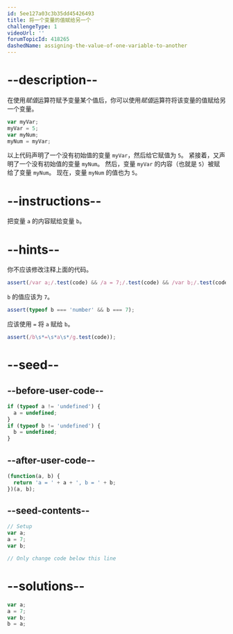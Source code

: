 ```yaml
---
id: 5ee127a03c3b35dd45426493
title: 将一个变量的值赋给另一个
challengeType: 1
videoUrl: ''
forumTopicId: 418265
dashedName: assigning-the-value-of-one-variable-to-another
---
```


# --description--

在使用<dfn>赋值</dfn>运算符赋予变量某个值后，你可以使用<dfn>赋值</dfn>运算符将该变量的值赋给另一个变量。

```js
var myVar;
myVar = 5;
var myNum;
myNum = myVar;
```

以上代码声明了一个没有初始值的变量 `myVar`，然后给它赋值为 `5`。 紧接着，又声明了一个没有初始值的变量 `myNum`。 然后，变量 `myVar` 的内容（也就是 `5`）被赋给了变量 `myNum`。 现在，变量 `myNum` 的值也为 `5`。

# --instructions--

把变量 `a` 的内容赋给变量 `b`。

# --hints--

你不应该修改注释上面的代码。

```js
assert(/var a;/.test(code) && /a = 7;/.test(code) && /var b;/.test(code));
```

`b` 的值应该为 `7`。

```js
assert(typeof b === 'number' && b === 7);
```

应该使用 `=` 将 `a` 赋给 `b`。

```js
assert(/b\s*=\s*a\s*/g.test(code));
```

# --seed--

## --before-user-code--

```js
if (typeof a != 'undefined') {
  a = undefined;
}
if (typeof b != 'undefined') {
  b = undefined;
}
```

## --after-user-code--

```js
(function(a, b) {
  return 'a = ' + a + ', b = ' + b;
})(a, b);
```

## --seed-contents--

```js
// Setup
var a;
a = 7;
var b;

// Only change code below this line
```

# --solutions--

```js
var a;
a = 7;
var b;
b = a;
```
